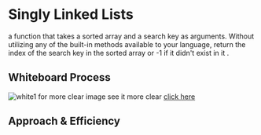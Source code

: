 # Singly Linked Lists
a function that takes a sorted array and a search key as arguments. Without utilizing any of the built-in methods available to your language, return the index of the search key in the sorted array or -1 if it didn't exist in it .

## Whiteboard Process
![white1](../assets/cc5.jpg)
for more clear image see it more clear [click here](https://miro.com/app/board/o9J_lD2igI0=/)

## Approach & Efficiency
